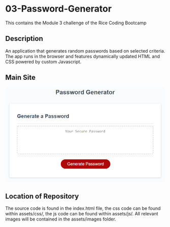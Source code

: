 # 03-Password-Generator
This contains the Module 3 challenge of the Rice Coding Bootcamp

## Description

An application that generates random passwords based on selected criteria. The app runs in the browser and features dynamically updated HTML and CSS powered by custom Javascript. 

## Main Site

![Main Site](assets/images/main-site.png)

## Location of Repository

The source code is found in the index.html file, the css code can be found within assets/css/, the js code can be found within assets/js/. All relevant images will be contained in the assets/images folder. 
